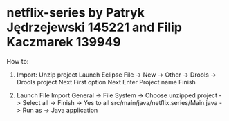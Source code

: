 # netflix-series by Patryk Jędrzejewski 145221 and Filip Kaczmarek 139949

How to:
1. Import:
Unzip project
Launch Eclipse
File -> New -> Other -> Drools -> Drools project
Next
First option
Next
Enter Project name
Finish

2. Launch
File 
Import
General -> File System -> Choose unzipped project -> Select all -> Finish -> Yes to all
src/main/java/netflix.series/Main.java -> Run as -> Java application
